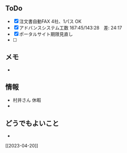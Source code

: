 ## ToDo
- [x] 注文書自動FAX 4社、1パス OK
- [x] アドバンスシステム工数 167:45/143:28　差: 24:17
- [x] ポータルサイト期限見直し
- [ ] 


## メモ
- 


## 情報
- 村井さん 休暇
- 


## どうでもよいこと
- 


[[2023-04-20]]

